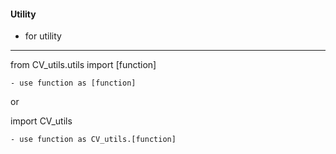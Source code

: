 #### Utility 

- for utility 

---

from CV_utils.utils import [function] 

    - use function as [function]
or 

import CV_utils 

    - use function as CV_utils.[function]

    
